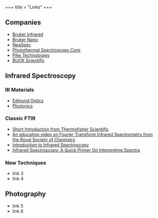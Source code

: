 +++
title = "Links"
+++

## Companies
- [Bruker Infrared](https://www.bruker.com/products/infrared-near-infrared-and-raman-spectroscopy.html)
- [Bruker Nano](https://www.bruker.com/products/surface-and-dimensional-analysis/nanoscale-infrared-spectrometers/anasys-nanoir3/overview.html)
- [NeaSpec](http://www.neaspec.com/)
- [Photothermal Spectroscopy Corp](https://www.photothermal.com/)
- [Pike Technologies](https://www.piketech.com/)
- [BUCK Scientific](https://www.bucksci.com/pages/ir-ftir-accessories-page/)

## Infrared Spectroscopy

### IR Materials
- [Edmund Optics](https://www.edmundoptics.com.sg/knowledge-center/application-notes/optics/the-correct-material-for-infrared-applications/)
- [Photonics](https://www.photonics.com/Articles/Common_Infrared_Optical_Materials_and_Coatings_A/a25495)

### Classic FTIR
- [Short Introduction from Thermofisher Scientific](https://www.thermofisher.com/sg/en/home/industrial/spectroscopy-elemental-isotope-analysis/spectroscopy-elemental-isotope-analysis-learning-center/molecular-spectroscopy-information/ftir-information/ftir-basics.html)
- [An education video on Fourier Transform Infrared Spectrometry from the Royal Society of Chemistry](https://youtu.be/DDTIJgIh86E)
- [Introduction to Infrared Spectroscopy](https://youtu.be/0S_bt3JI150)
- [Infrared Spectroscopy: A Quick Primer On Interpreting Spectra](https://www.masterorganicchemistry.com/2016/11/23/quick_analysis_of_ir_spectra/)
### New Techniques
- link 3
- link 4

## Photography
- link 5
- link 6
